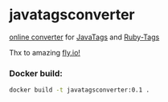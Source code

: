 # javatagsconverter

[online converter](https://javatagsconverter.fly.dev) for [JavaTags](https://github.com/manlioGit/javatags) and [Ruby-Tags](https://github.com/manlioGit/ruby-tags) 

Thx to amazing [fly.io!](https://fly.io)

### Docker build:

```sh
docker build -t javatagsconverter:0.1 .
```